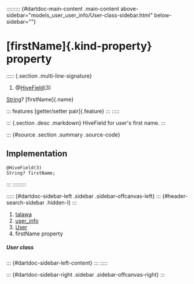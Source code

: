 ::::::::: {#dartdoc-main-content .main-content above-sidebar="models_user_user_info/User-class-sidebar.html" below-sidebar=""}
<div>

# [firstName]{.kind-property} property

</div>

::::: {.section .multi-line-signature}
<div>

1.  @[HiveField](https://pub.dev/documentation/hive/2.2.3/hive/HiveField-class.html)(3)

</div>

[String](https://api.flutter.dev/flutter/dart-core/String-class.html)?
[firstName]{.name}

::: features
[getter/setter pair]{.feature}
:::
:::::

::: {.section .desc .markdown}
HiveField for user\'s first name.
:::

::: {#source .section .summary .source-code}
## Implementation

``` language-dart
@HiveField(3)
String? firstName;
```
:::
:::::::::

::::: {#dartdoc-sidebar-left .sidebar .sidebar-offcanvas-left}
::: {#header-search-sidebar .hidden-l}
:::

1.  [talawa](../../index.html)
2.  [user_info](../../models_user_user_info/)
3.  [User](../../models_user_user_info/User-class.html)
4.  firstName property

##### User class

::: {#dartdoc-sidebar-left-content}
:::
:::::

::: {#dartdoc-sidebar-right .sidebar .sidebar-offcanvas-right}
:::
